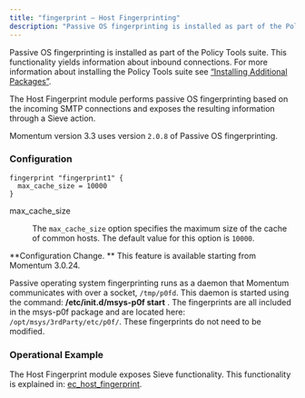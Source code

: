 ```yaml
---
title: "fingerprint – Host Fingerprinting"
description: "Passive OS fingerprinting is installed as part of the Policy Tools suite This functionality yields information about inbound connections For more information about installing the Policy Tools suite see Section 1 9 Installing Additional Packages The Host Fingerprint module performs passive OS fingerprinting based on the incoming SMTP connections and..."
---
```


<a name="idp20052432"></a> 

Passive OS fingerprinting is installed as part of the Policy Tools suite. This functionality yields information about inbound connections. For more information about installing the Policy Tools suite see [“Installing Additional Packages”](/momentum/3/3-reference/install-additional-packages).

The Host Fingerprint module performs passive OS fingerprinting based on the incoming SMTP connections and exposes the resulting information through a Sieve action.

Momentum version 3.3 uses version `2.0.8` of Passive OS fingerprinting.

### <a name="idp20057152"></a> Configuration

<a name="example.fingerprint3"></a> 


```
fingerprint "fingerprint1" {
  max_cache_size = 10000
}
```

<dl class="variablelist">

<dt>max_cache_size</dt>

<dd>

The `max_cache_size` option specifies the maximum size of the cache of common hosts. The default value for this option is `10000`.

</dd>

</dl>

**Configuration Change. ** This feature is available starting from Momentum 3.0.24.

Passive operating system fingerprinting runs as a daemon that Momentum communicates with over a socket, `/tmp/p0fd`. This daemon is started using the command: **/etc/init.d/msys-p0f start** . The fingerprints are all included in the msys-p0f package and are located here: `/opt/msys/3rdParty/etc/p0f/`. These fingerprints do not need to be modified.

### <a name="idp20069744"></a> Operational Example

The Host Fingerprint module exposes Sieve functionality. This functionality is explained in: [ec_host_fingerprint](/momentum/3/3-reference/sieve-ref-ec-host-fingerprint).